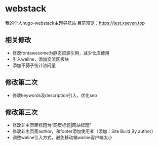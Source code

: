 # webstack
我的个人hugo-webstack主题导航站
目前预览：https://test.xseven.top

## 相关修改
- 修改fontawesome为静态资源引用，减少仓库使用
- 引入waline，添加交流区板块
- 添加不蒜子统计访问量

## 修改第二次
- 修改keywords及description引入，优化seo

## 修改第三次
- 修改非主页面标题为“网页标题|网站标题”
- 修改非主页面author，和footer添加使用者（添加：Site Build By author）
- 调整waline引入方式，避免移动端waline客户端太小